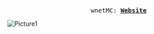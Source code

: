 <p align="center">
  <samp>
    wnetMC:
    <b><a href="https://wnetmc.github.io">Website</a></b>
</samp><br>

![Picture1](https://i.ibb.co/C2NGy30/7-CD2-EEA0-38-D6-4-E69-8179-1-BCDBF15015-F.png)

</p>
